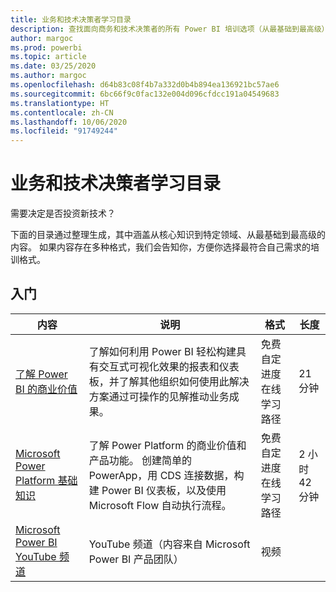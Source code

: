 ```yaml
---
title: 业务和技术决策者学习目录
description: 查找面向商务和技术决策者的所有 Power BI 培训选项（从最基础到最高级）。
author: margoc
ms.prod: powerbi
ms.topic: article
ms.date: 03/25/2020
ms.author: margoc
ms.openlocfilehash: d64b83c08f4b7a332d0b4b894ea136921bc57ae6
ms.sourcegitcommit: 6bc66f9c0fac132e004d096cfdcc191a04549683
ms.translationtype: HT
ms.contentlocale: zh-CN
ms.lasthandoff: 10/06/2020
ms.locfileid: "91749244"
---
```

# <a name="business-and-technical-decision-makers-learning-catalog"></a>业务和技术决策者学习目录

需要决定是否投资新技术？ 

下面的目录通过整理生成，其中涵盖从核心知识到特定领域、从最基础到最高级的内容。 如果内容存在多种格式，我们会告知你，方便你选择最符合自己需求的培训格式。 

## <a name="get-started"></a>入门<a name="get-started"></a>
| 内容  | 说明  | 格式  | 长度     |
|---------------------------------------------------------------------------------------------------------------|------------------------------------------------------------------------------------------------------------------------------------------------------------------------------------------------------------------------|---------------------------------------|------------|
| [了解 Power BI 的商业价值](/learn/modules/introduction-power-bi/) | 了解如何利用 Power BI 轻松构建具有交互式可视化效果的报表和仪表板，并了解其他组织如何使用此解决方案通过可操作的见解推动业务成果。 | 免费自定进度在线学习路径 | 21 分钟 |
| [Microsoft Power Platform 基础知识](/learn/paths/power-plat-fundamentals/)      | 了解 Power Platform 的商业价值和产品功能。 创建简单的 PowerApp，用 CDS 连接数据，构建 Power BI 仪表板，以及使用 Microsoft Flow 自动执行流程。                          | 免费自定进度在线学习路径 | 2 小时 42 分钟  |
| [Microsoft Power BI YouTube 频道](https://www.youtube.com/user/mspowerbi/videos)  | YouTube 频道（内容来自 Microsoft Power BI 产品团队）  | 视频   |            |